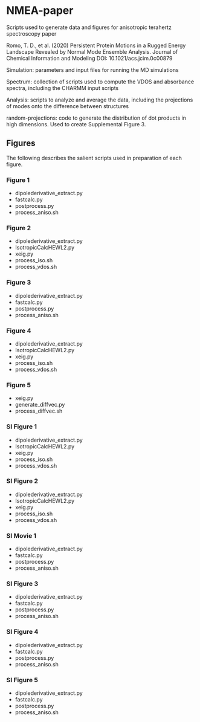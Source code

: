 # NMEA-paper
Scripts used to generate data and figures for anisotropic terahertz spectroscopy paper

Romo, T. D., et al. (2020) Persistent Protein Motions in a Rugged Energy Landscape Revealed by Normal Mode Ensemble Analysis. Journal of Chemical Information and Modeling  DOI: 10.1021/acs.jcim.0c00879


Simulation: parameters and input files for running the MD simulations

Spectrum: collection of scripts used to compute the VDOS and absorbance spectra, including the CHARMM input scripts

Analysis: scripts to analyze and average the data, including the projections of modes onto the difference between structures

random-projections: code to generate the distribution of dot products in high dimensions. Used to create Supplemental Figure 3.

## Figures
The following describes the salient scripts used in preparation of each figure.

### Figure 1
* dipolederivative_extract.py
* fastcalc.py
* postprocess.py
* process_aniso.sh

### Figure 2
* dipolederivative_extract.py
* IsotropicCalcHEWL2.py
* xeig.py
* process_iso.sh
* process_vdos.sh

### Figure 3
* dipolederivative_extract.py
* fastcalc.py
* postprocess.py
* process_aniso.sh

### Figure 4
* dipolederivative_extract.py
* IsotropicCalcHEWL2.py
* xeig.py
* process_iso.sh
* process_vdos.sh

### Figure 5
* xeig.py
* generate_diffvec.py
* process_diffvec.sh


### SI Figure 1
* dipolederivative_extract.py
* IsotropicCalcHEWL2.py
* xeig.py
* process_iso.sh
* process_vdos.sh

### SI Figure 2
* dipolederivative_extract.py
* IsotropicCalcHEWL2.py
* xeig.py
* process_iso.sh
* process_vdos.sh

### SI Movie 1
* dipolederivative_extract.py
* fastcalc.py
* postprocess.py
* process_aniso.sh

### SI Figure 3
* dipolederivative_extract.py
* fastcalc.py
* postprocess.py
* process_aniso.sh

### SI Figure 4
* dipolederivative_extract.py
* fastcalc.py
* postprocess.py
* process_aniso.sh

### SI Figure 5
* dipolederivative_extract.py
* fastcalc.py
* postprocess.py
* process_aniso.sh

